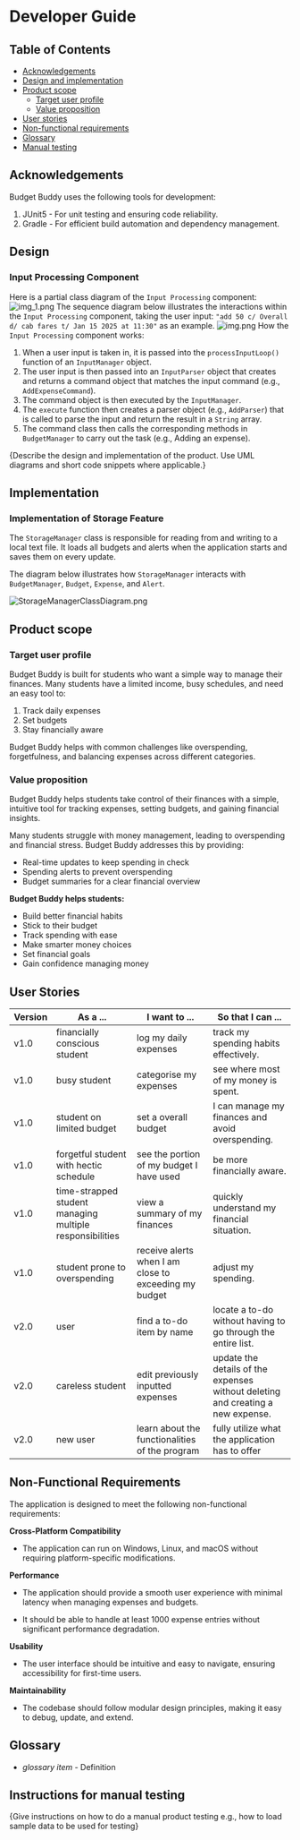 # Developer Guide

## Table of Contents

- [Acknowledgements](#acknowledgements)
- [Design and implementation](#design-and-implementation)
- [Product scope](#product-scope)
    - [Target user profile](#target-user-profile)
    - [Value proposition](#value-proposition)
- [User stories](#user-stories)
- [Non-functional requirements](#non-functional-requirements)
- [Glossary](#glossary)
- [Manual testing](#instructions-for-manual-testing) 

## Acknowledgements

Budget Buddy uses the following tools for development:
1. JUnit5 - For unit testing and ensuring code reliability.
2. Gradle - For efficient build automation and dependency management. 

## Design
### Input Processing Component
Here is a partial class diagram of the `Input Processing` component:
![img_1.png](img_1.png)
The sequence diagram below illustrates the interactions within the `Input Processing` component, taking the user input:
`"add 50 c/ Overall d/ cab fares t/ Jan 15 2025 at 11:30"` as an example.
![img.png](img.png)
How the `Input Processing` component works:
1. When a user input is taken in, it is passed into the `processInputLoop()` function of an `InputManager` object.
2. The user input is then passed into an `InputParser` object that creates and returns a command object that matches the 
input command (e.g., `AddExpenseCommand`). 
3. The command object is then executed by the `InputManager`.
4. The `execute` function then creates a parser object (e.g., `AddParser`) that is called to parse the input and return
the result in a `String` array.
5. The command class then calls the corresponding methods in `BudgetManager` to carry out the task (e.g., Adding an 
expense).

{Describe the design and implementation of the product. Use UML diagrams and short code snippets where applicable.}
## Implementation
### Implementation of Storage Feature
The `StorageManager` class is responsible for reading from and writing to a local text file.
It loads all budgets and alerts when the application starts and saves them on every update.

The diagram below illustrates how `StorageManager` interacts with `BudgetManager`, `Budget`, `Expense`, and `Alert`.

![StorageManagerClassDiagram.png](StorageManagerDiagram.png)

## Product scope
### Target user profile

Budget Buddy is built for students who want a simple way to manage their finances.
Many students have a limited income, busy schedules, and need an easy tool to:

1. Track daily expenses
2. Set budgets
3. Stay financially aware

Budget Buddy helps with common challenges like overspending, forgetfulness, and balancing expenses across different categories.

### Value proposition

Budget Buddy helps students take control of their finances with a simple, intuitive tool for tracking expenses, setting budgets, and gaining financial insights.

Many students struggle with money management, leading to overspending and financial stress. Budget Buddy addresses this by providing:

- Real-time updates to keep spending in check
- Spending alerts to prevent overspending
- Budget summaries for a clear financial overview

**Budget Buddy helps students:**
- Build better financial habits
- Stick to their budget
- Track spending with ease
- Make smarter money choices
- Set financial goals
- Gain confidence managing money

## User Stories

|Version| As a ...                                                 | I want to ...                                         | So that I can ...                                                               |
|--------|----------------------------------------------------------|-------------------------------------------------------|---------------------------------------------------------------------------------|
|v1.0| financially conscious student                            | log my daily expenses                                 | track my spending habits effectively.                                           |
|v1.0| busy student                                             | categorise my expenses                                | see where most of my money is spent.                                            |
|v1.0| student on limited budget                                | set a overall budget                                  | I can manage my finances and avoid overspending.                                |
|v1.0| forgetful student with hectic schedule                   | see the portion of my budget I have used              | be more financially aware.                                                      |
|v1.0| time-strapped student managing multiple responsibilities | view a summary of my finances                         | quickly understand my financial situation.                                      |
|v1.0| student prone to overspending                            | receive alerts when I am close to exceeding my budget | adjust my spending.                                                             |
|v2.0| user                                                     | find a to-do item by name                             | locate a to-do without having to go through the entire list.                    |
|v2.0| careless student                                         | edit previously inputted expenses                     | update the details of the expenses without deleting and creating a new expense. |
|v2.0| new user                                                 | learn about the functionalities of the program        | fully utilize what the application has to offer                                 |

## Non-Functional Requirements
The application is designed to meet the following non-functional requirements:

**Cross-Platform Compatibility**

   - The application can run on Windows, Linux, and macOS without requiring platform-specific modifications.

**Performance**

  - The application should provide a smooth user experience with minimal latency when managing expenses and budgets.

  - It should be able to handle at least 1000 expense entries without significant performance degradation.

**Usability**

  - The user interface should be intuitive and easy to navigate, ensuring accessibility for first-time users.

**Maintainability**

  - The codebase should follow modular design principles, making it easy to debug, update, and extend.

## Glossary

* *glossary item* - Definition

## Instructions for manual testing

{Give instructions on how to do a manual product testing e.g., how to load sample data to be used for testing}
